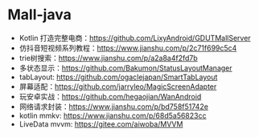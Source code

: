 # Mall-java


- Kotlin 打造完整电商：https://github.com/LixyAndroid/GDUTMallServer
- 仿抖音短视频系列教程：https://www.jianshu.com/p/2c71f699c5c4
- trie树搜索：https://www.jianshu.com/p/a2a8a4f2fd7b
- 多状态显示：https://github.com/Bakumon/StatusLayoutManager
- tabLayout: https://github.com/ogaclejapan/SmartTabLayout
- 屏幕适配：https://github.com/jarryleo/MagicScreenAdapter
- 玩安卓实战：https://github.com/hegaojian/WanAndroid
- 网络请求封装：https://www.jianshu.com/p/bd758f51742e
- kotlin mmkv: https://www.jianshu.com/p/68d5a56823cc
- LiveData mvvm: https://gitee.com/aiwoba/MVVM

